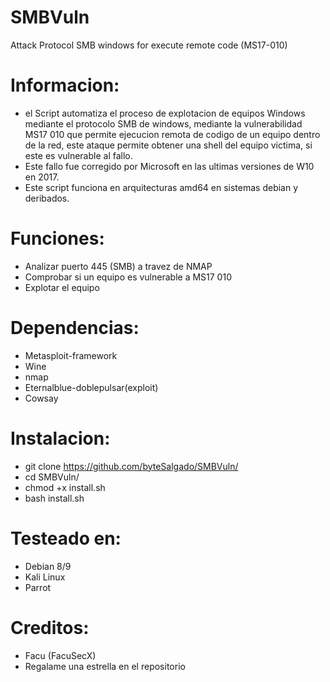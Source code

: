 # SMBVuln
Attack Protocol SMB windows for execute remote code (MS17-010)

# Informacion:

* el Script automatiza el proceso de explotacion de equipos Windows mediante el protocolo SMB de windows, 
mediante la vulnerabilidad MS17 010 que permite ejecucion remota de codigo de un equipo dentro de la red,
este ataque permite obtener una shell del equipo victima, si este es vulnerable al fallo.
* Este fallo fue corregido por Microsoft en las ultimas versiones de W10 en 2017.
* Este script funciona en arquitecturas amd64 en sistemas debian y deribados.

# Funciones:

* Analizar puerto 445 (SMB) a travez de NMAP
* Comprobar si un equipo es vulnerable a MS17 010
* Explotar el equipo

# Dependencias:

* Metasploit-framework
* Wine
* nmap
* Eternalblue-doblepulsar(exploit)
* Cowsay

# Instalacion:

* git clone https://github.com/byteSalgado/SMBVuln/
* cd SMBVuln/
* chmod +x install.sh
* bash install.sh

# Testeado en:

* Debian 8/9
* Kali Linux
* Parrot

# Creditos:

* Facu (FacuSecX)
* Regalame una estrella en el repositorio
